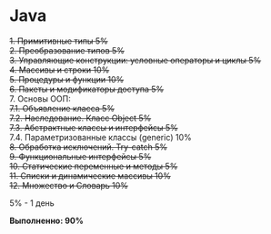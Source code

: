 # Java

~~1. Примитивные типы 5%~~  
~~2. Преобразование типов 5%~~  
~~3. Управляющие конструкции: условные операторы и циклы 5%~~  
~~4. Массивы и строки 10%~~  
~~5. Процедуры и функции 10%~~  
~~6. Пакеты и модификаторы доступа 5%~~  
7. Основы ООП:  
  ~~7.1. Объявление класса 5%~~  
  ~~7.2. Наследование. Класс Object 5%~~  
  ~~7.3. Абстрактные классы и интерфейсы 5%~~  
  7.4. Параметризованные классы (generic) 10%   
~~8. Обработка исключений. Try-catch 5%~~  
~~9. Функциональные интерфейсы 5%~~  
~~10. Статические переменные и методы 5%~~  
~~11. Списки и динамические массивы 10%~~  
~~12. Множество и Словарь 10%~~  

5% - 1 день

**Выполненно: 90%**
